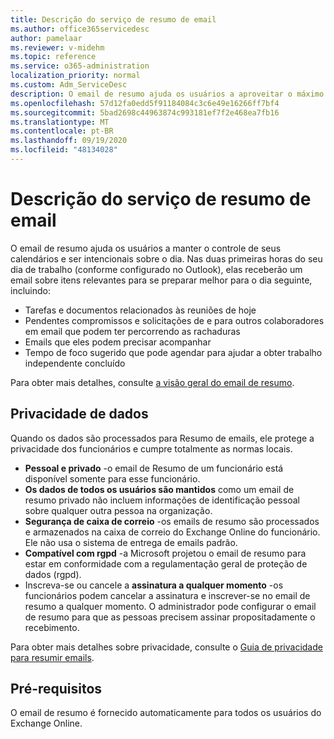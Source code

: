```yaml
---
title: Descrição do serviço de resumo de email
ms.author: office365servicedesc
author: pamelaar
ms.reviewer: v-midehm
ms.topic: reference
ms.service: o365-administration
localization_priority: normal
ms.custom: Adm_ServiceDesc
description: O email de resumo ajuda os usuários a aproveitar o máximo de cada dia. Ele identifica oportunidades entre vários elementos e fornece lembretes oportunas.
ms.openlocfilehash: 57d12fa0edd5f91184084c3c6e49e16266ff7bf4
ms.sourcegitcommit: 5bad2698c44963874c993181ef7f2e468ea7fb16
ms.translationtype: MT
ms.contentlocale: pt-BR
ms.lasthandoff: 09/19/2020
ms.locfileid: "48134028"
---
```

# <a name="briefing-email-service-description"></a>Descrição do serviço de resumo de email

O email de resumo ajuda os usuários a manter o controle de seus calendários e ser intencionais sobre o dia. Nas duas primeiras horas do seu dia de trabalho (conforme configurado no Outlook), elas receberão um email sobre itens relevantes para se preparar melhor para o dia seguinte, incluindo:

* Tarefas e documentos relacionados às reuniões de hoje
* Pendentes compromissos e solicitações de e para outros colaboradores em email que podem ter percorrendo as rachaduras
* Emails que eles podem precisar acompanhar
* Tempo de foco sugerido que pode agendar para ajudar a obter trabalho independente concluído

Para obter mais detalhes, consulte [a visão geral do email de resumo](https://docs.microsoft.com/Briefing/be-overview).

## <a name="data-privacy"></a>Privacidade de dados

Quando os dados são processados para Resumo de emails, ele protege a privacidade dos funcionários e cumpre totalmente as normas locais.

* **Pessoal e privado** -o email de Resumo de um funcionário está disponível somente para esse funcionário.
* **Os dados de todos os usuários são mantidos** como um email de resumo privado não incluem informações de identificação pessoal sobre qualquer outra pessoa na organização.
* **Segurança de caixa de correio** -os emails de resumo são processados e armazenados na caixa de correio do Exchange Online do funcionário. Ele não usa o sistema de entrega de emails padrão.
* **Compatível com rgpd** -a Microsoft projetou o email de resumo para estar em conformidade com a regulamentação geral de proteção de dados (rgpd).
* Inscreva-se ou cancele a **assinatura a qualquer momento** -os funcionários podem cancelar a assinatura e inscrever-se no email de resumo a qualquer momento. O administrador pode configurar o email de resumo para que as pessoas precisem assinar propositadamente o recebimento.

Para obter mais detalhes sobre privacidade, consulte o [Guia de privacidade para resumir emails](https://docs.microsoft.com/Briefing/be-privacy).

## <a name="prerequisites"></a>Pré-requisitos

O email de resumo é fornecido automaticamente para todos os usuários do Exchange Online.